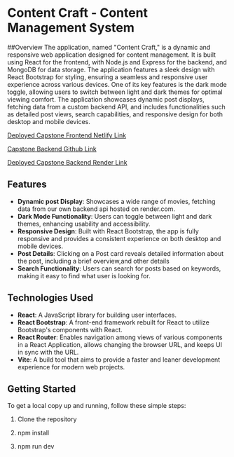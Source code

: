 # Content Craft - Content Management System 

##Overview
The application, named "Content Craft," is a dynamic and responsive web application designed for content management. It is built using React for the frontend, with Node.js and Express for the backend, and MongoDB for data storage. The application features a sleek design with React Bootstrap for styling, ensuring a seamless and responsive user experience across various devices. One of its key features is the dark mode toggle, allowing users to switch between light and dark themes for optimal viewing comfort. The application showcases dynamic post displays, fetching data from a custom backend API, and includes functionalities such as detailed post views, search capabilities, and responsive design for both desktop and mobile devices.

[Deployed Capstone Frontend  Netlify Link](<LINKGOESHERE>)

[Capstone Backend Github Link](<LINKGOESHERE>)

[Deployed Capstone Backend Render Link](<LINKGOESHERE>)



## Features

- **Dynamic post Display**: Showcases a wide range of movies, fetching data from our own backend api hosted on render.com.
- **Dark Mode Functionality**: Users can toggle between light and dark themes, enhancing usability and accessibility.
- **Responsive Design**: Built with React Bootstrap, the app is fully responsive and provides a consistent experience on both desktop and mobile devices.
- **Post Details**: Clicking on a Post card reveals detailed information about the post, including a brief overview,and other details
- **Search Functionality**: Users can search for posts based on keywords, making it easy to find what user is looking for.

## Technologies Used

- **React**: A JavaScript library for building user interfaces.
- **React Bootstrap**: A front-end framework rebuilt for React to utilize Bootstrap's components with React.
- **React Router**: Enables navigation among views of various components in a React Application, allows changing the browser URL, and keeps UI in sync with the URL.
- **Vite**: A build tool that aims to provide a faster and leaner development experience for modern web projects.

## Getting Started

To get a local copy up and running, follow these simple steps:

1. Clone the repository

2. npm install

3. npm run dev